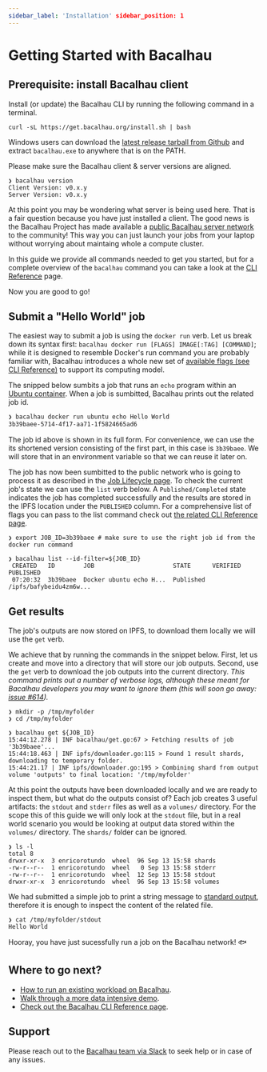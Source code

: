 ```yaml
---
sidebar_label: 'Installation' sidebar_position: 1
---
```


# Getting Started with Bacalhau

## Prerequisite: install Bacalhau client

Install (or update) the Bacalhau CLI by running the following command in a terminal.

```
curl -sL https://get.bacalhau.org/install.sh | bash
```

Windows users can download the [latest release tarball from Github](https://github.com/filecoin-project/bacalhau/releases) and extract `bacalhau.exe` to anywhere that is on the PATH.

Please make sure the Bacalhau client & server versions are aligned.

```
❯ bacalhau version
Client Version: v0.x.y
Server Version: v0.x.y
```

At this point you may be wondering what server is being used here.
That is a fair question because you have just installed a client.
The good news is the Bacalhau Project has made available a [public Bacalhau server network](../about-bacalhau/introduction) to the community!
This way you can just launch your jobs from your laptop without worrying about maintaing whole a compute cluster.

In this guide we provide all commands needed to get you started, but for a complete overview of the `bacalhau` command you can take a look at the [CLI Reference](../all-flags) page.

Now you are good to go!

## Submit a "Hello World" job

The easiest way to submit a job is using the `docker run` verb.
Let us break down its syntax first: `bacalhau docker run [FLAGS] IMAGE[:TAG] [COMMAND]`; while it is designed to resemble Docker's run command you are probably familiar with, Bacalhau introduces a whole new set of [available flags (see CLI Reference)](../all-flags#docker-run) to support its computing model.

The snipped below sumbits a job that runs an `echo` program within an [Ubuntu container](https://hub.docker.com/_/ubuntu).
When a job is sumbitted, Bacalhau prints out the related job id.

```zsh
❯ bacalhau docker run ubuntu echo Hello World
3b39baee-5714-4f17-aa71-1f5824665ad6
```

The job id above is shown in its full form.
For convenience, we can use the its shortened version consisting of the first part, in this case is `3b39baee`.
We will store that in an environment variable so that we can reuse it later on.

The job has now been sumbitted to the public network who is going to process it as described in the [Job Lifecycle page](../about-bacalhau/architecture#job-lifecycle).
To check the current job's state we can use the `list` verb below.
A `Published/Completed` state indicates the job has completed successfully and the results are stored in the IPFS location under the `PUBLISHED` column.
For a comprehensive list of flags you can pass to the list command check out [the related CLI Reference page](../all-flags#list).

```
❯ export JOB_ID=3b39baee # make sure to use the right job id from the docker run command

❯ bacalhau list --id-filter=${JOB_ID}
 CREATED   ID        JOB                      STATE      VERIFIED  PUBLISHED
 07:20:32  3b39baee  Docker ubuntu echo H...  Published            /ipfs/bafybeidu4zm6w...
```

## Get results

The job's outputs are now stored on IPFS, to download them locally we will use the `get` verb.

We achieve that by running the commands in the snippet below.
First, let us create and move into a directory that will store our job outputs.
Second, use the `get` verb to download the job outputs into the current directory.
_This command prints out a number of verbose logs, although these meant for Bacalhau developers you may want to ignore them (this will soon go away: [issue #614](https://github.com/filecoin-project/bacalhau/issues/614))._

```
❯ mkdir -p /tmp/myfolder
❯ cd /tmp/myfolder

❯ bacalhau get ${JOB_ID}
15:44:12.278 | INF bacalhau/get.go:67 > Fetching results of job '3b39baee'...
15:44:18.463 | INF ipfs/downloader.go:115 > Found 1 result shards, downloading to temporary folder.
15:44:21.17 | INF ipfs/downloader.go:195 > Combining shard from output volume 'outputs' to final location: '/tmp/myfolder'
```

At this point the outputs have been downloaded locally and we are ready to inspect them, but what do the outputs consist of?
Each job creates 3 useful artifacts: the `stdout` and `stderr` files as well as a `volumes/` directory.
For the scope this of this guide we will only look at the `stdout` file, but in a real world scenario you would be looking at output data stored within the `volumes/` directory.
The `shards/` folder can be ignored.

```
❯ ls -l
total 8
drwxr-xr-x  3 enricorotundo  wheel  96 Sep 13 15:58 shards
-rw-r--r--  1 enricorotundo  wheel   0 Sep 13 15:58 stderr
-rw-r--r--  1 enricorotundo  wheel  12 Sep 13 15:58 stdout
drwxr-xr-x  3 enricorotundo  wheel  96 Sep 13 15:58 volumes
```

We had submitted a simple job to print a string message to [standard output](https://en.wikipedia.org/wiki/Standard_streams), therefore it is enough to inspect the content of the related file.

```
❯ cat /tmp/myfolder/stdout
Hello World
```

Hooray, you have just sucessfully run a job on the Bacalhau network! :fish:

## Where to go next?

* [How to run an existing workload on Bacalhau](../getting-started/workload-onboarding.md).
* [Walk through a more data intensive demo](../examples/data-engineering/image-processing/).
* [Check out the Bacalhau CLI Reference page](../all-flags.md).

## Support

Please reach out to the [Bacalhau team via Slack](https://filecoinproject.slack.com/archives/C02RLM3JHUY) to seek help or in case of any issues.
